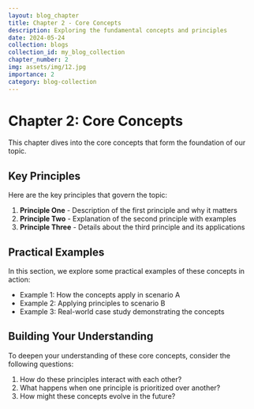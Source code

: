 ```yaml
---
layout: blog_chapter
title: Chapter 2 - Core Concepts
description: Exploring the fundamental concepts and principles
date: 2024-05-24
collection: blogs
collection_id: my_blog_collection
chapter_number: 2
img: assets/img/12.jpg
importance: 2
category: blog-collection
---
```


# Chapter 2: Core Concepts

This chapter dives into the core concepts that form the foundation of our topic.

## Key Principles

Here are the key principles that govern the topic:

1. **Principle One** - Description of the first principle and why it matters
2. **Principle Two** - Explanation of the second principle with examples
3. **Principle Three** - Details about the third principle and its applications

## Practical Examples

In this section, we explore some practical examples of these concepts in action:

- Example 1: How the concepts apply in scenario A
- Example 2: Applying principles to scenario B
- Example 3: Real-world case study demonstrating the concepts

## Building Your Understanding

To deepen your understanding of these core concepts, consider the following questions:

1. How do these principles interact with each other?
2. What happens when one principle is prioritized over another?
3. How might these concepts evolve in the future?
